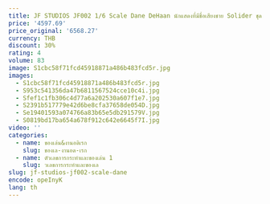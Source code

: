 ```yaml
---
title: JF STUDIOS JF002 1/6 Scale Dane DeHaan นักแสดงที่มีชื่อเสียงชาย Solider ชุด Action Figure 12 "สําหรับของเล่นสะสม
price: '4597.69'
price_original: '6568.27'
currency: THB
discount: 30%
rating: 4
volume: 83
image: S1cbc58f71fcd45918871a486b483fcd5r.jpg
images:
  - S1cbc58f71fcd45918871a486b483fcd5r.jpg
  - S953c541356da47b6811567524cce10c4i.jpg
  - Sfef1c1fb306c4d77a6a202530a607f1e7.jpg
  - S2391b517779e42d6be8cfa37658de054D.jpg
  - Se19401593a074766a83b65e5db291579V.jpg
  - S0819bd17ba654a678f912c642e6645f7I.jpg
video: ''
categories:
  - name: ของเล่น&งานอดิเรก
    slug: ของเล-งานอด-เรก
  - name: ตัวเลขการกระทำและของเล่น 1
    slug: วเลขการกระทำและของเล
slug: jf-studios-jf002-scale-dane
encode: opeInyK
lang: th
---
```

  